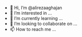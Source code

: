 - 👋 Hi, I’m @alirezaaghajan
- 👀 I’m interested in ...
- 🌱 I’m currently learning ...
- 💞️ I’m looking to collaborate on ...
- 📫 How to reach me ...

<!---
alirezaaghajan/alirezaaghajan is a ✨ special ✨ repository because its `README.md` (this file) appears on your GitHub profile.
You can click the Preview link to take a look at your changes.
--->

